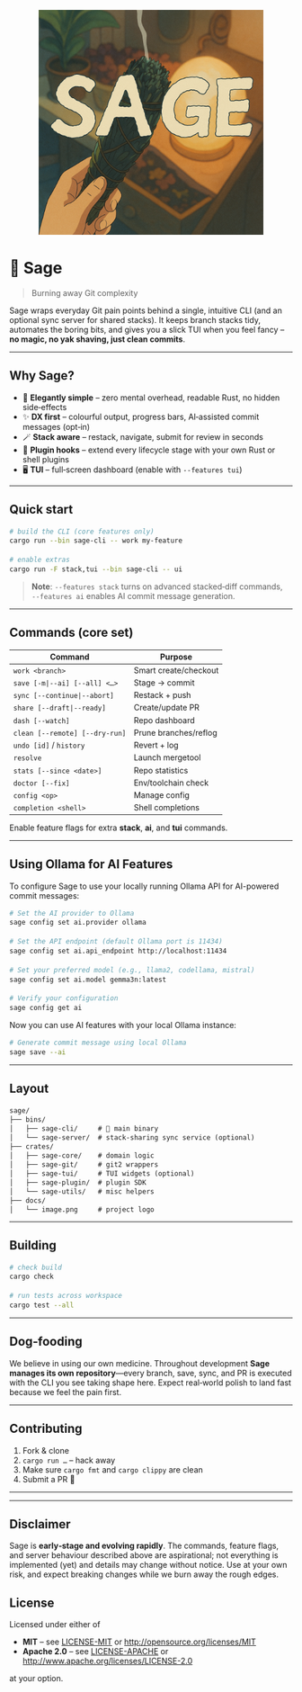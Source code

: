 <p align="center">
  <img src="./docs/image.png" width="400" alt="Sage logo" />
</p>

# 🌿 Sage

> Burning away Git complexity

Sage wraps everyday Git pain points behind a single, intuitive CLI (and an optional sync server for shared stacks). It keeps branch stacks tidy, automates the boring bits, and gives you a slick TUI when you feel fancy – **no magic, no yak shaving, just clean commits**.

---

## Why Sage?

* 🌱 **Elegantly simple** – zero mental overhead, readable Rust, no hidden
  side‑effects  
* ✨ **DX first** – colourful output, progress bars, AI‑assisted commit
  messages (opt‑in)  
* 🪄 **Stack aware** – restack, navigate, submit for review in seconds  
* 🔌 **Plugin hooks** – extend every lifecycle stage with your own Rust or
  shell plugins  
* 🖥️ **TUI** – full‑screen dashboard (enable with `--features tui`)  

---

## Quick start

```bash
# build the CLI (core features only)
cargo run --bin sage-cli -- work my-feature

# enable extras
cargo run -F stack,tui --bin sage-cli -- ui
```

> **Note**: `--features stack` turns on advanced stacked‑diff commands,  
> `--features ai` enables AI commit message generation.

---

## Commands (core set)

| Command | Purpose |
|---------|---------|
| `work <branch>` | Smart create/checkout |
| `save [-m\|--ai] [--all] <…>` | Stage → commit |
| `sync [--continue\|--abort]` | Restack + push |
| `share [--draft\|--ready]` | Create/update PR |
| `dash [--watch]` | Repo dashboard |
| `clean [--remote] [--dry-run]` | Prune branches/reflog |
| `undo [id]` / `history` | Revert + log |
| `resolve` | Launch mergetool |
| `stats [--since <date>]` | Repo statistics |
| `doctor [--fix]` | Env/toolchain check |
| `config <op>` | Manage config |
| `completion <shell>` | Shell completions |

Enable feature flags for extra **stack**, **ai**, and **tui** commands.

---

## Using Ollama for AI Features

To configure Sage to use your locally running Ollama API for AI-powered commit messages:

```bash
# Set the AI provider to Ollama
sage config set ai.provider ollama

# Set the API endpoint (default Ollama port is 11434)
sage config set ai.api_endpoint http://localhost:11434

# Set your preferred model (e.g., llama2, codellama, mistral)
sage config set ai.model gemma3n:latest

# Verify your configuration
sage config get ai
```

Now you can use AI features with your local Ollama instance:

```bash
# Generate commit message using local Ollama
sage save --ai
```

---

## Layout

```
sage/
├── bins/
│   ├── sage-cli/     # 🌿 main binary
│   └── sage-server/  # stack‑sharing sync service (optional)
├── crates/
│   ├── sage-core/    # domain logic
│   ├── sage-git/     # git2 wrappers
│   ├── sage-tui/     # TUI widgets (optional)
│   ├── sage-plugin/  # plugin SDK
│   └── sage-utils/   # misc helpers
├── docs/
│   └── image.png     # project logo
```

---

## Building

```bash
# check build
cargo check

# run tests across workspace
cargo test --all
```

---

## Dog‑fooding

We believe in using our own medicine. Throughout development **Sage manages its own repository**—every branch, save, sync, and PR is executed with the CLI you see taking shape here. Expect real‑world polish to land fast because we feel the pain first.

---

## Contributing

1. Fork & clone  
2. `cargo run …` – hack away  
3. Make sure `cargo fmt` and `cargo clippy` are clean  
4. Submit a PR 🚀

---
---

## Disclaimer

Sage is **early‑stage and evolving rapidly**. The commands, feature flags, and server behaviour described above are aspirational; not everything is implemented (yet) and details may change without notice. Use at your own risk, and expect breaking changes while we burn away the rough edges.

## License

Licensed under either of

* **MIT** – see [LICENSE-MIT](./LICENSE-MIT) or <http://opensource.org/licenses/MIT>  
* **Apache 2.0** – see [LICENSE-APACHE](./LICENSE-APACHE) or <http://www.apache.org/licenses/LICENSE-2.0>

at your option.

